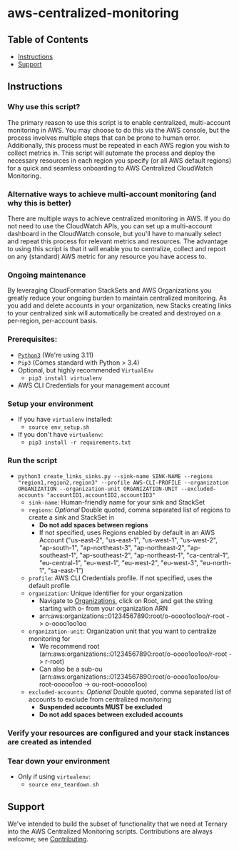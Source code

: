 # aws-centralized-monitoring

## Table of Contents
- [Instructions](#instructions)
- [Support](#support)

## Instructions
### Why use this script?
The primary reason to use this script is to enable centralized, multi-account monitoring in AWS. You may choose to do this via the AWS console, but the process involves multiple steps that can be prone to human error. Additionally, this process must be repeated in each AWS region you wish to collect metrics in. This script will automate the process and deploy the necessary resources in each region you specify (or all AWS default regions) for a quick and seamless onboarding to AWS Centralized CloudWatch Monitoring.

### Alternative ways to achieve multi-account monitoring (and why this is better)
There are multiple ways to achieve centralized monitoring in AWS. If you do not need to use the CloudWatch APIs, you can set up a
multi-account dashboard in the CloudWatch console, but you'll have to manually select and repeat this process for relevant metrics and resources. The advantage to using this script is that it will enable you to centralize, collect and report on any (standard) AWS metric for any resource you have access to.

### Ongoing maintenance
By leveraging CloudFormation StackSets and AWS Organizations you greatly reduce your ongoing burden to maintain centralized monitoring. As you add and delete accounts in your organization, new Stacks creating links to your centralized sink will automatically be created and destroyed on a per-region, per-account basis.

### Prerequisites:
- [`Python3`](https://www.python.org/downloads/) (We're using 3.11)
- `Pip3` (Comes standard with Python > 3.4)
- Optional, but highly recommended `VirtualEnv`
  - `pip3 install virtualenv`
- AWS CLI Credentials for your management account

### Setup your environment
- If you have `virtualenv` installed:
  - `source env_setup.sh`
- If you don't have `virtualenv`:
  - `pip3 install -r requirements.txt`

### Run the script
- `python3 create_links_sinks.py --sink-name SINK-NAME --regions "region1,region2,region3" --profile AWS-CLI-PROFILE --organization ORGANIZATION --organization-unit ORGANIZATION-UNIT --excluded-accounts "accountID1,accountID2,accountID3"`
  - `sink-name`: Human-friendly name for your sink and StackSet
  - `regions`: _Optional_ Double quoted, comma separated list of regions to create a sink and StackSet in
    - **Do not add spaces between regions**
    - If not specified, uses Regions enabled by default in an AWS Account ("us-east-2", "us-east-1", "us-west-1", "us-west-2",
		"ap-south-1", "ap-northeast-3", "ap-northeast-2", "ap-southeast-1", "ap-southeast-2",
		"ap-northeast-1", "ca-central-1", "eu-central-1", "eu-west-1", "eu-west-2", "eu-west-3",
		"eu-north-1", "sa-east-1")
  - `profile`: AWS CLI Credentials profile. If not specified, uses the default profile
  - `organization`: Unique identifier for your organization
    - Navigate to [Organizations](https://us-east-1.console.aws.amazon.com/organizations/v2/home/accounts), click on Root, and get the string starting with o- from your organization ARN
    - arn:aws:organizations::01234567890:root/o-oooo1oo1oo/r-root -> o-oooo1oo1oo
  - `organization-unit`: Organization unit that you want to centralize monitoring for
    - We recommend root (arn:aws:organizations::01234567890:root/o-oooo1oo1oo/r-root -> r-root)
    - Can also be a sub-ou (arn:aws:organizations::01234567890:root/o-oooo1oo1oo/ou-root-ooooo1oo -> ou-root-ooooo1oo)
  - `excluded-accounts`: _Optional_ Double quoted, comma separated list of accounts to exclude from centralized monitoring
    - **Suspended accounts MUST be excluded**
    - **Do not add spaces between excluded accounts**

### Verify your resources are configured and your stack instances are created as intended

### Tear down your environment
- Only if using `virtualenv`: 
  - `source env_teardown.sh`

## Support

We've intended to build the subset of functionality that we need at Ternary into the AWS Centralized Monitoring scripts. Contributions are always welcome; see [Contributing](contributing.md).